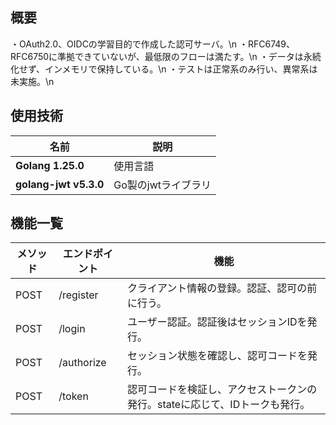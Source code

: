 ## 概要
・OAuth2.0、OIDCの学習目的で作成した認可サーバ。\n
・RFC6749、RFC6750に準拠できていないが、最低限のフローは満たす。\n
・データは永続化せず、インメモリで保持している。\n
・テストは正常系のみ行い、異常系は未実施。\n


## 使用技術
|名前|説明|
---|---
|**Golang 1.25.0**|使用言語|
|**golang-jwt v5.3.0**|Go製のjwtライブラリ|


## 機能一覧
|メソッド|エンドポイント|機能|
|-------|-------------|----|
|POST|/register|クライアント情報の登録。認証、認可の前に行う。|
|POST|/login|ユーザー認証。認証後はセッションIDを発行。|
|POST|/authorize|セッション状態を確認し、認可コードを発行。|
|POST|/token|認可コードを検証し、アクセストークンの発行。stateに応じて、IDトークも発行。|